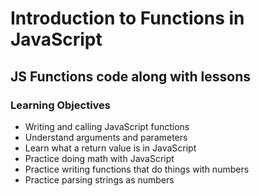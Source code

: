 # Introduction to Functions in JavaScript
## JS Functions code along with lessons
### Learning Objectives
- Writing and calling JavaScript functions
- Understand arguments and parameters
- Learn what a return value is in JavaScript
- Practice doing math with JavaScript
- Practice writing functions that do things with numbers
- Practice parsing strings as numbers
